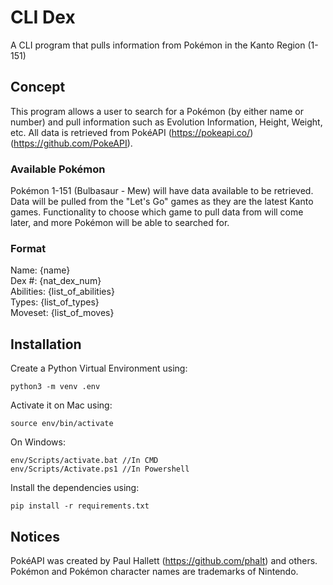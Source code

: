 # CLI Dex
A CLI program that pulls information from Pokémon in the Kanto Region (1-151)

## Concept
This program allows a user to search for a Pokémon (by either name or number) and pull information such as Evolution Information, Height, Weight, etc. All data is retrieved from PokéAPI (https://pokeapi.co/) (https://github.com/PokeAPI).

### Available Pokémon
Pokémon 1-151 (Bulbasaur - Mew) will have data available to be retrieved. Data will be pulled from the "Let's Go" games as they are the latest Kanto games. Functionality to choose which game to pull data from will come later, and more Pokémon will be able to searched for.

### Format
Name: {name} <br>
Dex #: {nat_dex_num} <br>
Abilities: {list_of_abilities} <br>
Types: {list_of_types} <br>
Moveset: {list_of_moves}

## Installation
Create a Python Virtual Environment using:
```
python3 -m venv .env
```

Activate it on Mac using:
```
source env/bin/activate 
```

On Windows:
```
env/Scripts/activate.bat //In CMD
env/Scripts/Activate.ps1 //In Powershell
```

Install the dependencies using:
```
pip install -r requirements.txt
```

## Notices
PokéAPI was created by Paul Hallett (https://github.com/phalt) and others. Pokémon and Pokémon character names are trademarks of Nintendo.